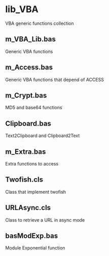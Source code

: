 # lib_VBA
VBA generic functions collection

## m_VBA_Lib.bas
Generic VBA functions

## m_Access.bas
Generic VBA functions that depend of ACCESS

## m_Crypt.bas
MD5 and base64 functions

## Clipboard.bas
Text2Clipboard and Clipboard2Text

## m_Extra.bas
Extra functions to access

## Twofish.cls
Class that implement twofish

## URLAsync.cls
Class to retrieve a URL in async mode

## basModExp.bas
Module Exponential function
